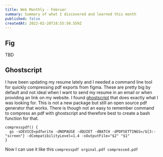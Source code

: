 ```yaml
---
title: Web Monthly - Februar
summary: Summary of what I discovered and learned this month
published: false
createdAt: 2022-02-28T18:55:50.559Z
---
```

## Fig
TBD

## Ghostscript
I have been updating my resume lately and I needed a command line tool for quickly compressing pdf exports from figma. These are pretty big by default and not ideal when I want to send my resume in an email or when providing an link on my website. I found [ghostscript](https://www.ghostscript.com/) that does exactly what I was looking for. This is not a new package but still an open source pdf generator that works. There is though not an easy to remember command to compress an pdf with ghostscript and therefore best to create a bash function for that.

```
compresspdf() {
  gs -sDEVICE=pdfwrite -dNOPAUSE -dQUIET -dBATCH -dPDFSETTINGS=/${3:-"screen"} -dCompatibilityLevel=1.4 -sOutputFile="$2" "$1"
}
```
Now I can use it like this `compresspdf orginal.pdf compressed.pdf`

